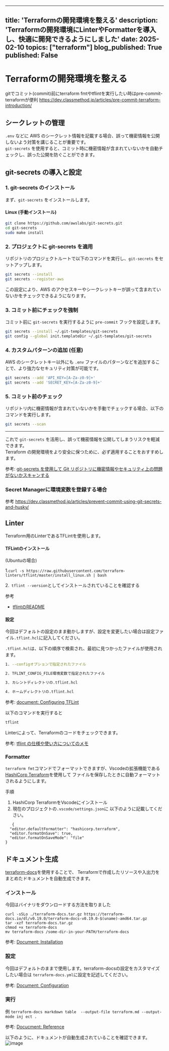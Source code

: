 
---
title: 'Terraformの開発環境を整える'
description: 'Terraformの開発環境にLinterやFormatterを導入し、快適に開発できるようにしました'
date: 2025-02-10
topics: ["terraform"]
blog_published: True
published: False
---

# Terraformの開発環境を整える

gitでコミット(commit)前にterraform fmtやtflintを実行したい時はpre-commit-terraformが便利
https://dev.classmethod.jp/articles/pre-commit-terraform-introduction/



## シークレットの管理
`.env` などに AWS のシークレット情報を記載する場合、誤って機密情報を公開しないよう対策を講じることが重要です。  
`git-secrets` を使用すると、コミット時に機密情報が含まれていないかを自動チェックし、誤った公開を防ぐことができます。  

## **git-secrets の導入と設定**

### **1. git-secrets のインストール**
まず、`git-secrets` をインストールします。


#### **Linux (手動インストール)**
```sh
git clone https://github.com/awslabs/git-secrets.git
cd git-secrets
sudo make install
```

### **2. プロジェクトに git-secrets を適用**
リポジトリのプロジェクトルートで以下のコマンドを実行し、`git-secrets` をセットアップします。

```sh
git secrets --install
git secrets --register-aws
```

この設定により、AWS のアクセスキーやシークレットキーが誤って含まれていないかをチェックできるようになります。

### **3. コミット前にチェックを強制**
コミット前に `git-secrets` を実行するように `pre-commit` フックを設定します。

```sh
git secrets --install ~/.git-templates/git-secrets
git config --global init.templateDir ~/.git-templates/git-secrets
```

### **4. カスタムパターンの追加 (任意)**
AWS のシークレットキー以外にも `.env` ファイルのパターンなどを追加することで、より強力なセキュリティ対策が可能です。

```sh
git secrets --add 'API_KEY=[A-Za-z0-9]+'
git secrets --add 'SECRET_KEY=[A-Za-z0-9]+'
```

### **5. コミット前のチェック**
リポジトリ内に機密情報が含まれていないかを手動でチェックする場合、以下のコマンドを実行します。

```sh
git secrets --scan
```

---

これで `git-secrets` を活用し、誤って機密情報を公開してしまうリスクを軽減できます。  
Terraform の開発環境をより安全に保つために、必ず適用することをおすすめします。


参考: [git-secrets を使用して Git リポジトリに機密情報やセキュリティ上の問題がないかスキャンする](https://docs.aws.amazon.com/ja_jp/prescriptive-guidance/latest/patterns/scan-git-repositories-for-sensitive-information-and-security-issues-by-using-git-secrets.html)

### Secret Managerに環境変数を登録する場合
参考
 https://dev.classmethod.jp/articles/prevent-commit-using-git-secrets-and-husky/

## Linter

Terraform用のLinterであるTFLintを使用します。

#### TFLintのインストール

(Ubuntuの場合)

1.`curl -s https://raw.githubusercontent.com/terraform-linters/tflint/master/install_linux.sh | bash`


2.` tflint --version`としてインストールされていることを確認する

参考
- [tflintのREADME](https://github.com/terraform-linters/tflint)



#### 設定

今回はデフォルトの設定のまま動かしますが、設定を変更したい場合は設定ファイル`.tflint.hcl`に記入してください。

`.tflint.hcl`は、以下の順序で検索され、最初に見つかったファイルが使用されます。

```bash
1. --configオプションで指定されたファイル

2. TFLINT_CONFIG_FILE環境変数で指定されたファイル

3. カレントディレクトリの.tflint.hcl

4. ホームディレクトリの.tflint.hcl
```

参考: [document: Configuring TFLint](https://github.com/terraform-linters/tflint/blob/master/docs/user-guide/config.md)

以下のコマンドを実行すると

```bash
tflint
```
Linterによって、Terraformのコードをチェックできます。

参考: [tflint の仕様や使い方についてのメモ](https://zenn.dev/ta2023/articles/923ca224a69420)

### Formatter
`terraform fmt`コマンドでフォーマットできますが、Vscodeの拡張機能である[HashiCorp Terraform](https://marketplace.visualstudio.com/items?itemName=HashiCorp.terraform)を使用して
ファイルを保存したときに自動フォーマットされるようにします。

手順
1. HashiCorp TerraformをVscodeにインストール
2. 現在のプロジェクトの`.vscode/settings.json`に
   以下のように記載してください。
  
```
   {
  "editor.defaultFormatter": "hashicorp.terraform",
  "editor.formatOnSave": true,
  "editor.formatOnSaveMode": "file"
}
```

## ドキュメント生成

[terraform-docs](https://github.com/terraform-docs/terraform-docs)を使用することで、
Terraformで作成したリソースや入出力をまとめたドキュメントを自動生成できます。



### インストール

今回はバイナリをダウンロードする方法を取りました

```
curl -sSLo ./terraform-docs.tar.gz https://terraform-docs.io/dl/v0.19.0/terraform-docs-v0.19.0-$(uname)-amd64.tar.gz
tar -xzf terraform-docs.tar.gz
chmod +x terraform-docs
mv terraform-docs /some-dir-in-your-PATH/terraform-docs
```
参考: [Document: Installation](https://terraform-docs.io/user-guide/installation/)
### 設定
今回はデフォルトのままで使用します。terraform-docsの設定をカスタマイズしたい場合は
`terraform-docs.yml`に設定を記述してください。

参考: [Document: Configuration](https://terraform-docs.io/user-guide/configuration/)

### 実行
例
`terraform-docs markdown table  --output-file terraform.md --output-mode inj
ect .`

参考: [Docucment: Reference]((https://terraform-docs.io/reference/terraform-docs/))


以下のように、ドキュメントが自動生成されていることを確認できます。
![image](https://hackmd.io/_uploads/BJY1MNsikg.png)
